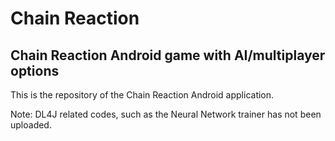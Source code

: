 # Chain Reaction

## Chain Reaction Android game with AI/multiplayer options

This is the repository of the Chain Reaction Android application. 

Note: DL4J related codes, such as the Neural Network trainer has not been uploaded.



